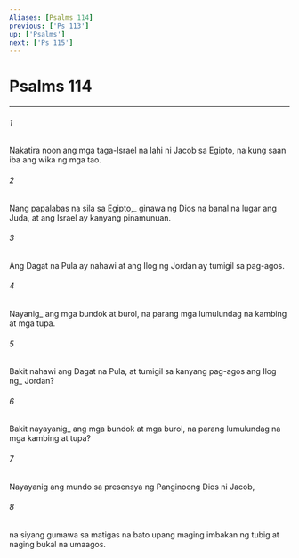```yaml
---
Aliases: [Psalms 114]
previous: ['Ps 113']
up: ['Psalms']
next: ['Ps 115']
---
```

# Psalms 114

***






















###### 1 










Nakatira noon ang mga taga-Israel na lahi ni Jacob sa Egipto, na kung saan iba ang wika ng mga tao. 





















###### 2 










Nang papalabas na sila sa Egipto,_ ginawa ng Dios na banal na lugar ang Juda, at ang Israel ay kanyang pinamunuan. 





















###### 3 










Ang Dagat na Pula ay nahawi at ang Ilog ng Jordan ay tumigil sa pag-agos. 





















###### 4 










Nayanig_ ang mga bundok at burol, na parang mga lumulundag na kambing at mga tupa. 





















###### 5 










Bakit nahawi ang Dagat na Pula, at tumigil sa kanyang pag-agos ang Ilog ng_ Jordan? 





















###### 6 










Bakit nayayanig_ ang mga bundok at mga burol, na parang lumulundag na mga kambing at tupa? 





















###### 7 










Nayayanig ang mundo sa presensya ng Panginoong Dios ni Jacob, 





















###### 8 










na siyang gumawa sa matigas na bato upang maging imbakan ng tubig at naging bukal na umaagos.

